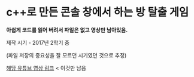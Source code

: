 # c++로 만든 콘솔 창에서 하는 방 탈출 게임
**아쉽게 코드를 잃어 버려서 파일은 없고 영상만 남아있음.**

제작 시기 - 2017년 2학기 중

(파일 저장의 중요성을 잘 모르던 시기였던 것으로 추정)

[해당 유튜브 영상 링크](https://youtu.be/HgVSurZjVXg?si=xd2uJDw7MvaZXQqN)
< 이것만 남음
